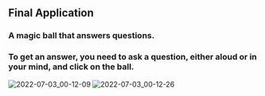 ## Final Application
### A magic ball that answers questions. 
### To get an answer, you need to ask a question, either aloud or in your mind, and click on the ball.

![2022-07-03_00-12-09](https://user-images.githubusercontent.com/93527566/177206672-821b8554-1eda-48c8-a849-f33312b55922.png)
![2022-07-03_00-12-26](https://user-images.githubusercontent.com/93527566/177206664-b3f56dfa-5e13-43cf-bdc6-9460dc5238ee.png)
